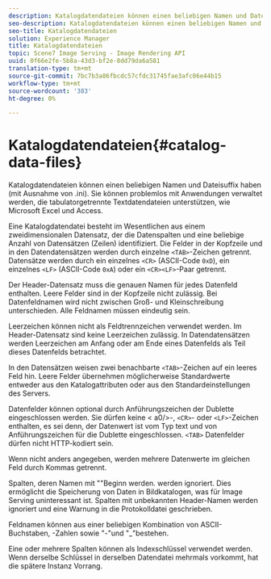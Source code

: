 ```yaml
---
description: Katalogdatendateien können einen beliebigen Namen und Dateisuffix haben (mit Ausnahme von .ini). Sie können problemlos mit Anwendungen verwaltet werden, die tabulatorgetrennte Textdatendateien unterstützen, wie Microsoft Excel und Access.
seo-description: Katalogdatendateien können einen beliebigen Namen und Dateisuffix haben (mit Ausnahme von .ini). Sie können problemlos mit Anwendungen verwaltet werden, die tabulatorgetrennte Textdatendateien unterstützen, wie Microsoft Excel und Access.
seo-title: Katalogdatendateien
solution: Experience Manager
title: Katalogdatendateien
topic: Scene7 Image Serving - Image Rendering API
uuid: 0f66e2fe-5b8a-43d3-bf2e-8dd79da6a581
translation-type: tm+mt
source-git-commit: 7bc7b3a86fbcdc57cfdc31745fae3afc06e44b15
workflow-type: tm+mt
source-wordcount: '383'
ht-degree: 0%

---
```



# Katalogdatendateien{#catalog-data-files}

Katalogdatendateien können einen beliebigen Namen und Dateisuffix haben (mit Ausnahme von .ini). Sie können problemlos mit Anwendungen verwaltet werden, die tabulatorgetrennte Textdatendateien unterstützen, wie Microsoft Excel und Access.

Eine Katalogdatendatei besteht im Wesentlichen aus einem zweidimensionalen Datensatz, der die Datenspalten und eine beliebige Anzahl von Datensätzen (Zeilen) identifiziert. Die Felder in der Kopfzeile und in den Datendatensätzen werden durch einzelne `<TAB>`-Zeichen getrennt. Datensätze werden durch ein einzelnes `<CR>` (ASCII-Code `0xD`), ein einzelnes `<LF>` (ASCII-Code `0xA`) oder ein `<CR><LF>`-Paar getrennt.

Der Header-Datensatz muss die genauen Namen für jedes Datenfeld enthalten. Leere Felder sind in der Kopfzeile nicht zulässig. Bei Datenfeldnamen wird nicht zwischen Groß- und Kleinschreibung unterschieden. Alle Feldnamen müssen eindeutig sein.

Leerzeichen können nicht als Feldtrennzeichen verwendet werden. Im Header-Datensatz sind keine Leerzeichen zulässig. In Datendatensätzen werden Leerzeichen am Anfang oder am Ende eines Datenfelds als Teil dieses Datenfelds betrachtet.

In den Datensätzen weisen zwei benachbarte `<TAB>`-Zeichen auf ein leeres Feld hin. Leere Felder übernehmen möglicherweise Standardwerte entweder aus den Katalogattributen oder aus den Standardeinstellungen des Servers.

Datenfelder können optional durch Anführungszeichen der Dublette eingeschlossen werden. Sie dürfen keine &lt; a0/>-, `<CR>`- oder `<LF>`-Zeichen enthalten, es sei denn, der Datenwert ist vom Typ text und von Anführungszeichen für die Dublette eingeschlossen. `<TAB>` Datenfelder dürfen nicht HTTP-kodiert sein.

Wenn nicht anders angegeben, werden mehrere Datenwerte im gleichen Feld durch Kommas getrennt.

Spalten, deren Namen mit &quot;&quot;Beginn werden. werden ignoriert. Dies ermöglicht die Speicherung von Daten in Bildkatalogen, was für Image Serving uninteressant ist. Spalten mit unbekannten Header-Namen werden ignoriert und eine Warnung in die Protokolldatei geschrieben.

Feldnamen können aus einer beliebigen Kombination von ASCII-Buchstaben, -Zahlen sowie &quot;-&quot;und &quot;_&quot;bestehen.

Eine oder mehrere Spalten können als Indexschlüssel verwendet werden. Wenn derselbe Schlüssel in derselben Datendatei mehrmals vorkommt, hat die spätere Instanz Vorrang.

